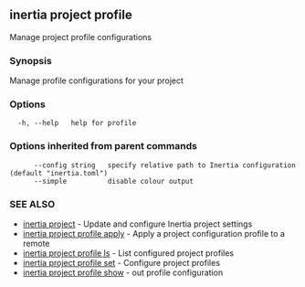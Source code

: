 ## inertia project profile

Manage project profile configurations

### Synopsis

Manage profile configurations for your project

### Options

```
  -h, --help   help for profile
```

### Options inherited from parent commands

```
      --config string   specify relative path to Inertia configuration (default "inertia.toml")
      --simple          disable colour output
```

### SEE ALSO

* [inertia project](inertia_project.md)	 - Update and configure Inertia project settings
* [inertia project profile apply](inertia_project_profile_apply.md)	 - Apply a project configuration profile to a remote
* [inertia project profile ls](inertia_project_profile_ls.md)	 - List configured project profiles
* [inertia project profile set](inertia_project_profile_set.md)	 - Configure project profiles
* [inertia project profile show](inertia_project_profile_show.md)	 - out profile configuration

